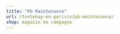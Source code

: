 ```yaml
---
title: "Pb Maintenance"
url: /fontenay-en-parisis/pb-maintenance/
shop: magasin de campagne
---
```

